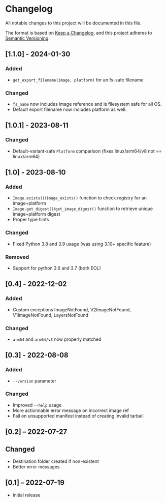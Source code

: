 # Changelog

All notable changes to this project will be documented in this file.

The format is based on [Keep a Changelog](https://keepachangelog.com/en/1.0.0/),
and this project adheres to [Semantic Versioning](https://semver.org/spec/v2.0.0.html).

## [1.1.0] - 2024-01-30

### Added

- `get_export_filename(image, platform)` for an fs-safe filename

### Changed

- `fs_name` now includes image reference and is filesystem safe for all OS.
- Default export filename now includes platform as well.

## [1.0.1] - 2023-08-11

### Changed

- Default-variant-safe `Platform` comparison (fixes linux/arm64/v8 not == linux/arm64)

## [1.0] - 2023-08-10

### Added

- `Image.exists()`/`image_exists()` function to check registry for an image+platform
- `Image.get_digest()`/`get_image_digest()` function to retrieve unique image+platform digest
- Proper type hints

### Changed

- Fixed Python 3.8 and 3.9 usage (was using 3.10+ specific feature)

### Removed

- Support for python 3.6 and 3.7 (both EOL)

## [0.4] - 2022-12-02

### Added

- Custom exceptions ImageNotFound, V2ImageNotFound, V1ImageNotFound, LayersNotFound

### Changed

- `arm64` and `arm64/v8` now properly matched

## [0.3] - 2022-08-08

### Added

- `--version` parameter

### Changed

- Improved `--help` usage
- More actionnable error message on incorrect image ref
- Fail on unsupported manifest instead of creating invalid tarball

## [0.2] – 2022-07-27

## Changed

- Destination folder created if non-existent
- Better error messages

## [0.1] – 2022-07-19

- initial release
